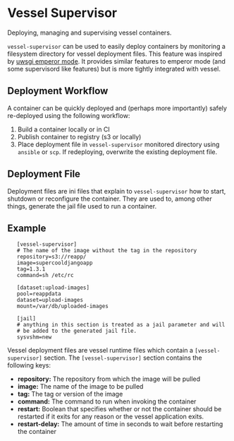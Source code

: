 # Vessel Supervisor

Deploying, managing and supervising vessel containers.

`vessel-supervisor` can be used to easily deploy containers by monitoring a filesystem directory for
vessel deployment files.  This feature was inspired by [uwsgi emperor mode](https://uwsgi-docs.readthedocs.io/en/latest/Emperor.html).  It provides similar features to emperor mode (and some supervisord like features) but is more tightly integrated with vessel.

## Deployment Workflow

A container can be quickly deployed and (perhaps more importantly) safely re-deployed using the following workflow:

1. Build a container locally or in CI
2. Publish container to registry (s3 or locally)
3. Place deployment file in `vessel-supervisor` monitored directory using `ansible` or `scp`.  If redeploying, overwrite the existing deployment
   file.

## Deployment File

Deployment files are ini files that explain to `vessel-supervisor` how to start, shutdown or reconfigure the container.
They are used to, among other things, generate the jail file used to run a container.

## Example

```
   [vessel-supervisor]
   # The name of the image without the tag in the repository
   repository=s3://reapp/
   image=supercooldjangoapp
   tag=1.3.1
   command=sh /etc/rc

   [dataset:upload-images]
   pool=reappdata
   dataset=upload-images
   mount=/var/db/uploaded-images

   [jail]
   # anything in this section is treated as a jail parameter and will
   # be added to the generated jail file.
   sysvshm=new
```

Vessel deployment files are vessel runtime files which contain a `[vessel-supervisor]` section.  The `[vessel-supervisor]` section contains the following keys:

* **repository:** The repository from which the image will be pulled
* **image:** The name of the image to be pulled
* **tag:** The tag or version of the image
* **command:** The command to run when invoking the container
* **restart:** Boolean that specifies whether or not the container should be restarted if it exits for any reason or the vessel application exits.
* **restart-delay:** The amount of time in seconds to wait before restarting the container 
